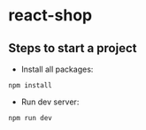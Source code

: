 # react-shop

## Steps to start a project

* Install all packages:

```npm
npm install
```

* Run dev server:

```npm
npm run dev
```
